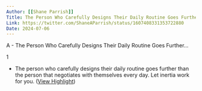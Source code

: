 ```yaml
---
Author: [[Shane Parrish]]
Title: The Person Who Carefully Designs Their Daily Routine Goes Further...
Link: https://twitter.com/ShaneAParrish/status/1607408331353722880
Date: 2024-07-06
---
```

A - The Person Who Carefully Designs Their Daily Routine Goes Further...

1
- The person who carefully designs their daily routine goes further than the person that negotiates with themselves every day.
  Let inertia work for you. ([View Highlight](https://read.readwise.io/read/01gnhq33tmzy8k49e0r08bx9dc))
